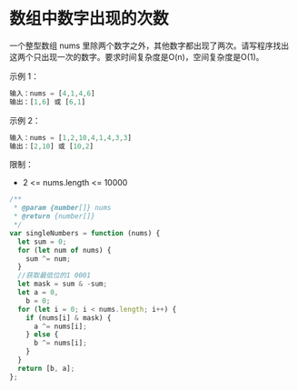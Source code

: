 # 数组中数字出现的次数

一个整型数组 nums 里除两个数字之外，其他数字都出现了两次。请写程序找出这两个只出现一次的数字。要求时间复杂度是O(n)，空间复杂度是O(1)。

示例 1：

```js
输入：nums = [4,1,4,6]
输出：[1,6] 或 [6,1]
```

示例 2：

```js
输入：nums = [1,2,10,4,1,4,3,3]
输出：[2,10] 或 [10,2]
```

限制：

- 2 <= nums.length <= 10000

```ts
/**
 * @param {number[]} nums
 * @return {number[]}
 */
var singleNumbers = function (nums) {
  let sum = 0;
  for (let num of nums) {
    sum ^= num;
  }
  //获取最低位的1 0001
  let mask = sum & -sum;
  let a = 0,
    b = 0;
  for (let i = 0; i < nums.length; i++) {
    if (nums[i] & mask) {
      a ^= nums[i];
    } else {
      b ^= nums[i];
    }
  }
  return [b, a];
};
```
